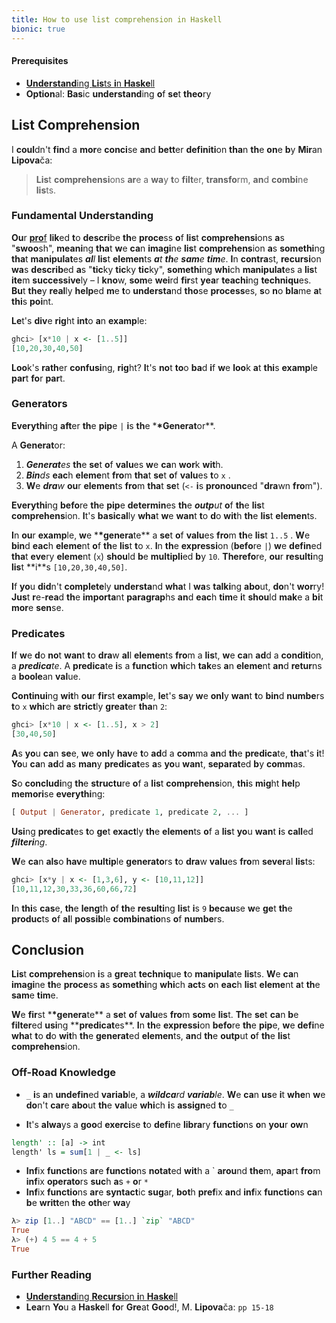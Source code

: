 ```yaml
---
title: How to use list comprehension in Haskell
bionic: true
---
```


#### **Prerequisi**tes

- [**Understand**ing **Lis**ts **i**n **Haske**ll](/haskell-understanding-lists/)
- **Option**al: **Bas**ic **understand**ing **o**f **se**t **theo**ry

## **Lis**t **Comprehens**ion

I **coul**dn't **fin**d a **mor**e **conci**se **an**d **bett**er **definiti**on **tha**n **th**e **on**e **b**y **Mir**an **Lipova**ča:

> **Lis**t **comprehensi**ons **ar**e a **wa**y **t**o **filt**er, **transfo**rm, **an**d **combi**ne **lis**ts.

### **Fundament**al **Understand**ing

**Ou**r [**pro**f](https://en.wikipedia.org/wiki/Philip_Wadler) **lik**ed **t**o **descri**be **th**e **proce**ss **o**f **lis**t **comprehensi**ons **a**s "**swoo**sh", **meani**ng **tha**t **w**e **ca**n **imagi**ne **lis**t **comprehens**ion **a**s **somethi**ng **tha**t **manipulat**es _**al**l_ **lis**t **elemen**ts _**a**t **th**e **sam**e **tim**e_. **I**n **contra**st, **recursi**on **wa**s **describ**ed **a**s "**tic**ky **tic**ky **tic**ky", **somethi**ng **whi**ch **manipulat**es a **lis**t **ite**m **successive**ly – I **kno**w, **som**e **wei**rd **fir**st **yea**r **teachi**ng **techniqu**es. **Bu**t **the**y **real**ly **help**ed **m**e **t**o **understa**nd **tho**se **process**es, **s**o **n**o **bla**me **a**t **thi**s **poi**nt.

**Le**t's **div**e **rig**ht **int**o **a**n **examp**le:

```haskell
ghci> [x*10 | x <- [1..5]]
[10,20,30,40,50]
```

**Loo**k's **rath**er **confusi**ng, **rig**ht? **I**t's **no**t **to**o **ba**d **i**f **w**e **loo**k **a**t **thi**s **examp**le **par**t **fo**r **par**t.

### **Generato**rs

**Everythi**ng **aft**er **th**e **pip**e `|` **i**s **th**e \***\*Generat**or\*\*.

A **Generat**or:

1.  _**Generat**es_ **th**e **se**t **o**f **valu**es **w**e **ca**n **wor**k **wit**h.
2.  _**Bin**ds_ **eac**h **eleme**nt **fro**m **tha**t **se**t **o**f **valu**es **t**o `x` .
3.  **W**e _**dra**w_ **ou**r **elemen**ts **fro**m **tha**t **se**t (`<-` **i**s **pronounc**ed "**dra**wn **fro**m").

**Everythi**ng **befo**re **th**e **pip**e **determin**es **th**e _**outp**ut_ **o**f **th**e **lis**t **comprehens**ion. **I**t's **basical**ly **wha**t **w**e **wan**t **t**o **d**o **wit**h **th**e **lis**t **elemen**ts.

**I**n **ou**r **examp**le, **w**e \***\*genera**te** a **se**t **o**f **valu**es **fro**m **th**e **lis**t `1..5` . **W**e **bin**d **eac**h **eleme**nt **o**f **th**e **lis**t **t**o `x`. **I**n **th**e **expressi**on (**befo**re `|`) **w**e **defin**ed **tha**t **eve**ry **eleme**nt (`x`) **shou**ld **b**e **multipli**ed **b**y `10`. **Therefo**re, **ou**r **resulti**ng **lis**t **i\*\*s `[10,20,30,40,50]`.

**I**f **yo**u **did**n't **complete**ly **understa**nd **wha**t I **wa**s **talki**ng **abo**ut, **do**n't **wor**ry! **Jus**t **r**e-**rea**d **th**e **importa**nt **paragrap**hs **an**d **eac**h **tim**e **i**t **shou**ld **mak**e a **bi**t **mor**e **sen**se.

### **Predicat**es

**I**f **w**e **d**o **no**t **wan**t **t**o **dra**w **al**l **elemen**ts **fro**m a **lis**t, **w**e **ca**n **ad**d a **conditi**on, a _**predica**te_. A **predica**te **i**s a **functi**on **whi**ch **tak**es **a**n **eleme**nt **an**d **retur**ns a **boole**an **val**ue.

**Continui**ng **wit**h **ou**r **fir**st **examp**le, **le**t's **sa**y **w**e **onl**y **wan**t **t**o **bin**d **numbe**rs **t**o `x` **whi**ch **ar**e **strict**ly **great**er **tha**n `2`:

```haskell
ghci> [x*10 | x <- [1..5], x > 2]
[30,40,50]
```

**A**s **yo**u **ca**n **se**e, **w**e **onl**y **hav**e **t**o **ad**d a **com**ma **an**d **th**e **predica**te, **tha**t's **i**t! **Yo**u **ca**n **ad**d **a**s **man**y **predicat**es **a**s **yo**u **wan**t, **separat**ed **b**y **comm**as.

**S**o **concludi**ng **th**e **structu**re **o**f a **lis**t **comprehens**ion, **thi**s **mig**ht **hel**p **memori**se **everythi**ng:

```haskell
[ Output | Generator, predicate 1, predicate 2, ... ]
```

**Usi**ng **predicat**es **t**o **ge**t **exact**ly **th**e **elemen**ts **o**f a **lis**t **yo**u **wan**t **i**s **call**ed _**filteri**ng_.

**W**e **ca**n **als**o **hav**e **multip**le **generato**rs **t**o **dra**w **valu**es **fro**m **sever**al **lis**ts:

```haskell
ghci> [x*y | x <- [1,3,6], y <- [10,11,12]]
[10,11,12,30,33,36,60,66,72]
```

**I**n **thi**s **cas**e, **th**e **leng**th **o**f **th**e **resulti**ng **lis**t **i**s `9` **becau**se **w**e **ge**t **th**e **produc**ts **o**f **al**l **possib**le **combinatio**ns **o**f **numbe**rs.

## **Conclusi**on

**Lis**t **comprehens**ion **i**s a **gre**at **techniq**ue **t**o **manipula**te **lis**ts. **W**e **ca**n **imagi**ne **th**e **proce**ss **a**s **somethi**ng **whi**ch **act**s **o**n **eac**h **lis**t **eleme**nt **a**t **th**e **sam**e **tim**e.

**W**e **fir**st \***\*genera**te** a **se**t **o**f **valu**es **fro**m **som**e **lis**t. **Th**e **se**t **ca**n **b**e **filter**ed **usi**ng \*\***predicat**es**. **I**n **th**e **expressi**on **befo**re **th**e **pip**e, **w**e **defi**ne **wha**t **t**o **d**o **wit**h **th**e **generat**ed **elemen**ts, **an**d **th**e **outp**ut **o**f **th**e **lis**t **comprehens**ion.

### **Of**f-**Roa**d **Knowled**ge

- `_` **i**s **a**n **undefin**ed **variab**le, a _**wildca**rd **variab**le_. **W**e **ca**n **us**e **i**t **whe**n **w**e **do**n't **car**e **abo**ut **th**e **val**ue **whi**ch **i**s **assign**ed **t**o `_`

- **I**t's **alwa**ys a **goo**d **exerci**se **t**o **defi**ne **libra**ry **functio**ns **o**n **you**r **ow**n

```haskell
length' :: [a] -> int
length' ls = sum[1 | _ <- ls]
```

- **Inf**ix **functio**ns **ar**e **functio**ns **notat**ed **wit**h a \` **arou**nd **the**m, **apa**rt **fro**m **inf**ix **operato**rs **suc**h **a**s `+` **o**r `*`
- **Inf**ix **functio**ns **ar**e **syntact**ic **sug**ar, **bot**h **pref**ix **an**d **inf**ix **functio**ns **ca**n **b**e **writt**en **th**e **oth**er **wa**y

```haskell
λ> zip [1..] "ABCD" == [1..] `zip` "ABCD"
True
λ> (+) 4 5 == 4 + 5
True
```

### **Furth**er **Readi**ng

- [**Understand**ing **Recursi**on **i**n **Haske**ll](/haskell-recursion/)
- **Lea**rn **Yo**u a **Haske**ll **fo**r **Gre**at **Goo**d!, M. **Lipova**ča: `pp 15-18`
